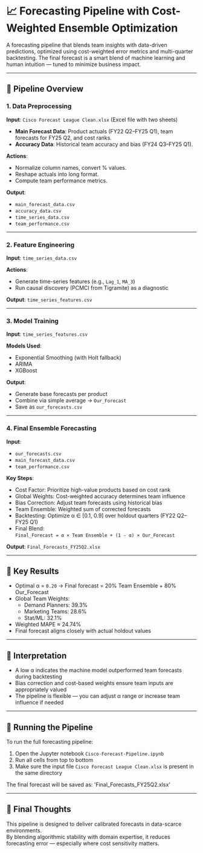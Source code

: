 # 📈 Forecasting Pipeline with Cost-Weighted Ensemble Optimization

A forecasting pipeline that blends team insights with data-driven predictions, optimized using cost-weighted error metrics and multi-quarter backtesting. The final forecast is a smart blend of machine learning and human intuition — tuned to minimize business impact.

---

## 🔧 Pipeline Overview

### 1. Data Preprocessing

**Input**: `Cisco Forecast League Clean.xlsx` (Excel file with two sheets)
- **Main Forecast Data**: Product actuals (FY22 Q2–FY25 Q1), team forecasts for FY25 Q2, and cost ranks.
- **Accuracy Data**: Historical team accuracy and bias (FY24 Q3–FY25 Q1).

**Actions**:
- Normalize column names, convert % values.
- Reshape actuals into long format.
- Compute team performance metrics.

**Output**:
- `main_forecast_data.csv`
- `accuracy_data.csv`
- `time_series_data.csv`
- `team_performance.csv`

---

### 2. Feature Engineering

**Input**: `time_series_data.csv`

**Actions**:
- Generate time-series features (e.g., `Lag_1`, `MA_3`)
- Run causal discovery (PCMCI from Tigramite) as a diagnostic

**Output**: `time_series_features.csv`

---

### 3. Model Training

**Input**: `time_series_features.csv`

**Models Used**:
- Exponential Smoothing (with Holt fallback)
- ARIMA
- XGBoost

**Output**:
- Generate base forecasts per product
- Combine via simple average → `Our_Forecast`
- Save as `our_forecasts.csv`

---

### 4. Final Ensemble Forecasting

**Input**:
- `our_forecasts.csv`
- `main_forecast_data.csv`
- `team_performance.csv`

**Key Steps**:
- Cost Factor: Prioritize high-value products based on cost rank
- Global Weights: Cost-weighted accuracy determines team influence
- Bias Correction: Adjust team forecasts using historical bias
- Team Ensemble: Weighted sum of corrected forecasts
- Backtesting: Optimize α ∈ [0.1, 0.9] over holdout quarters (FY22 Q2–FY25 Q1)
- Final Blend:  
  `Final_Forecast = α × Team Ensemble + (1 - α) × Our_Forecast`

**Output**: `Final_Forecasts_FY25Q2.xlsx`

---

## 📌 Key Results

- Optimal α = `0.20` → Final forecast = 20% Team Ensemble + 80% Our_Forecast
- Global Team Weights:
  - Demand Planners: 39.3%
  - Marketing Teams: 28.6%
  - Stat/ML: 32.1%
- Weighted MAPE ≈ 24.74%
- Final forecast aligns closely with actual holdout values

---

## 💬 Interpretation

- A low α indicates the machine model outperformed team forecasts during backtesting
- Bias correction and cost-based weights ensure team inputs are appropriately valued
- The pipeline is flexible — you can adjust α range or increase team influence if needed

---

## 🚀 Running the Pipeline

To run the full forecasting pipeline:

1. Open the Jupyter notebook `Cisco-Forecast-Pipeline.ipynb`
2. Run all cells from top to bottom
3. Make sure the input file `Cisco Forecast League Clean.xlsx` is present in the same directory

The final forecast will be saved as:
'Final_Forecasts_FY25Q2.xlsx'

---

## 🧠 Final Thoughts

This pipeline is designed to deliver calibrated forecasts in data-scarce environments.  
By blending algorithmic stability with domain expertise, it reduces forecasting error — especially where cost sensitivity matters.

